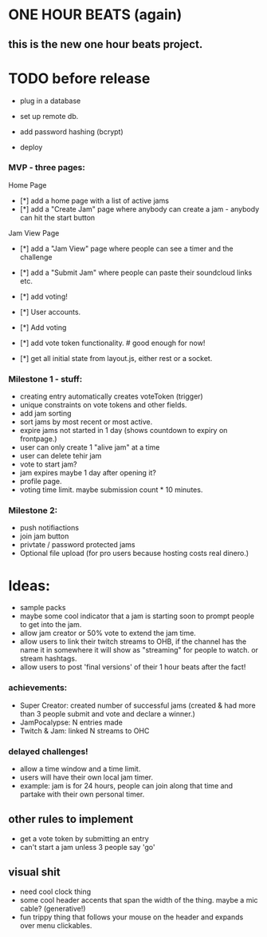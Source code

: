 # ONE HOUR BEATS (again)

## this is the new one hour beats project.

# TODO before release

- plug in a database

- set up remote db.
- add password hashing (bcrypt)
- deploy


### MVP - three pages:

Home Page

- [*] add a home page with a list of active jams
- [*] add a "Create Jam" page where anybody can create a jam - anybody can hit the start button

Jam View Page

- [*] add a "Jam View" page where people can see a timer and the challenge
- [*] add a "Submit Jam" where people can paste their soundcloud
  links etc.

- [*] add voting!
- [*] User accounts.
- [*] Add voting
- [*] add vote token functionality. # good enough for now!
- [*] get all initial state from layout.js, either rest or a socket.

### Milestone 1 - stuff:

- creating entry automatically creates voteToken (trigger)
- unique constraints on vote tokens and other fields.
- add jam sorting
- sort jams by most recent or most active.
- expire jams not started in 1 day (shows countdown to expiry on frontpage.)
- user can only create 1 "alive jam" at a time
- user can delete tehir jam
- vote to start jam?
- jam expires maybe 1 day after opening it?
- profile page.
- voting time limit. maybe submission count \* 10 minutes.

### Milestone 2:

- push notifiactions
- join jam button
- privtate / password protected jams
- Optional file upload (for pro users because hosting costs real dinero.)

# Ideas:

- sample packs
- maybe some cool indicator that a jam is starting soon to prompt people to get into the jam.
- allow jam creator or 50% vote to extend the jam time.
- allow users to link their twitch streams to OHB, if the channel has the name it in somewhere it will show as "streaming" for people to watch. or stream hashtags.
- allow users to post 'final versions' of their 1 hour beats after the fact!

### achievements:

- Super Creator: created number of successful jams (created & had more than 3 people submit and vote and declare a winner.)
- JamPocalypse: N entries made
- Twitch & Jam: linked N streams to OHC

### delayed challenges!

- allow a time window and a time limit.
- users will have their own local jam timer.
- example: jam is for 24 hours, people can join along that time and partake with their own personal timer.

## other rules to implement

- get a vote token by submitting an entry
- can't start a jam unless 3 people say 'go'

## visual shit

- need cool clock thing
- some cool header accents that span the width of the thing. maybe a mic cable? (generative!)
- fun trippy thing that follows your mouse on the header and expands over menu clickables.
